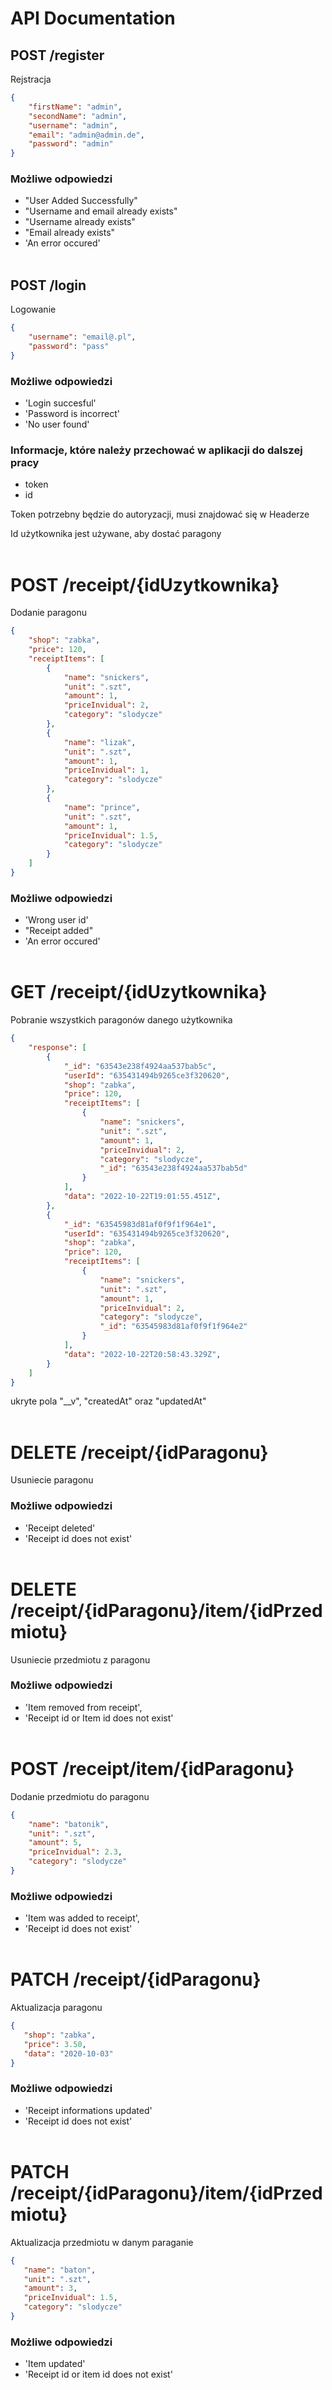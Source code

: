 # API Documentation

## POST /register
Rejstracja
```JSON
{
    "firstName": "admin",
    "secondName": "admin",
    "username": "admin",
    "email": "admin@admin.de",
    "password": "admin" 
}
```

### Możliwe odpowiedzi
* "User Added Successfully"
* "Username and email already exists"
* "Username already exists"
* "Email already exists"
* 'An error occured'<br/></br>

## POST /login
Logowanie 
```JSON
{
    "username": "email@.pl",
    "password": "pass" 
}
```

### Możliwe odpowiedzi
* 'Login succesful'
* 'Password is incorrect'
* 'No user found'

### Informacje, które należy przechować w aplikacji do dalszej pracy
* token
* id

Token potrzebny będzie do autoryzacji, musi znajdować się w Headerze 

Id użytkownika jest używane, aby dostać paragony<br/><br/>

# POST /receipt/{idUzytkownika}
Dodanie paragonu
```JSON
{
    "shop": "zabka",
    "price": 120,
    "receiptItems": [
        {
            "name": "snickers",
            "unit": ".szt",
            "amount": 1,
            "priceInvidual": 2,
            "category": "slodycze"
        },
        {
            "name": "lizak",
            "unit": ".szt",
            "amount": 1,
            "priceInvidual": 1,
            "category": "slodycze"
        },
        {
            "name": "prince",
            "unit": ".szt",
            "amount": 1,
            "priceInvidual": 1.5,
            "category": "slodycze"
        }
    ]
}
```

### Możliwe odpowiedzi 
* 'Wrong user id'
* "Receipt added"
* 'An error occured'<br/><br/>

# GET /receipt/{idUzytkownika}
Pobranie wszystkich paragonów danego użytkownika
```JSON
{
    "response": [
        {
            "_id": "63543e238f4924aa537bab5c",
            "userId": "635431494b9265ce3f320620",
            "shop": "zabka",
            "price": 120,
            "receiptItems": [
                {
                    "name": "snickers",
                    "unit": ".szt",
                    "amount": 1,
                    "priceInvidual": 2,
                    "category": "slodycze",
                    "_id": "63543e238f4924aa537bab5d"
                }
            ],
            "data": "2022-10-22T19:01:55.451Z",
        },
        {
            "_id": "63545983d81af0f9f1f964e1",
            "userId": "635431494b9265ce3f320620",
            "shop": "zabka",
            "price": 120,
            "receiptItems": [
                {
                    "name": "snickers",
                    "unit": ".szt",
                    "amount": 1,
                    "priceInvidual": 2,
                    "category": "slodycze",
                    "_id": "63545983d81af0f9f1f964e2"
                }
            ],
            "data": "2022-10-22T20:58:43.329Z",
        }
    ]
}
```

ukryte pola "__v", "createdAt" oraz "updatedAt"<br/><br/>

# DELETE /receipt/{idParagonu}
 Usuniecie paragonu
### Możliwe odpowiedzi 
* 'Receipt deleted'
* 'Receipt id does not exist'<br/><br/>

# DELETE /receipt/{idParagonu}/item/{idPrzedmiotu}
Usuniecie przedmiotu z paragonu

### Możliwe odpowiedzi 
* 'Item removed from receipt',
* 'Receipt id or Item id does not exist'<br/><br/>

# POST /receipt/item/{idParagonu}
Dodanie przedmiotu do paragonu
```JSON
{
    "name": "batonik",
    "unit": ".szt",
    "amount": 5,
    "priceInvidual": 2.3,
    "category": "slodycze"
}
```

### Możliwe odpowiedzi 
* 'Item was added to receipt',
* 'Receipt id does not exist'<br/><br/>

# PATCH /receipt/{idParagonu}
Aktualizacja paragonu
```JSON
{
   "shop": "zabka",
   "price": 3.50,
   "data": "2020-10-03"
}
```

### Możliwe odpowiedzi 
* 'Receipt informations updated'
* 'Receipt id does not exist'<br/><br/>

# PATCH /receipt/{idParagonu}/item/{idPrzedmiotu}
Aktualizacja przedmiotu w danym paraganie
```JSON
{
   "name": "baton",
   "unit": ".szt",
   "amount": 3,
   "priceInvidual": 1.5,
   "category": "slodycze"
}
```

### Możliwe odpowiedzi 
* 'Item updated'
* 'Receipt id or item id does not exist'



